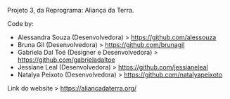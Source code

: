 Projeto 3, da Reprograma: Aliança da Terra.

Code by: 
* Alessandra Souza (Desenvolvedora) > https://github.com/alessouza
* Bruna Gil (Desenvolvedora) > https://github.com/brunagil
* Gabriela Dal Toé (Designer e Desenvolvedora) > https://github.com/gabrieladaltoe 
* Jessiane Leal (Desenvolvedora) > https://github.com/jessianeleal
* Natalya Peixoto (Desenvolvedora) > https://github.com/natalyapeixoto


 Link do website > https://aliancadaterra.org/
